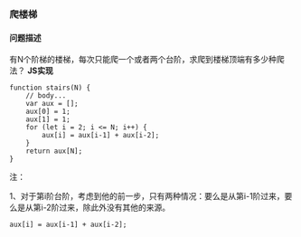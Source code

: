 ### **爬楼梯**
#### **问题描述**
有N个阶梯的楼梯，每次只能爬一个或者两个台阶，求爬到楼梯顶端有多少种爬法？
**JS实现**

	function stairs(N) {
		// body...
		var aux = [];
		aux[0] = 1;
		aux[1] = 1;
		for (let i = 2; i <= N; i++) {
			aux[i] = aux[i-1] + aux[i-2];
		}
		return aux[N];
	}
注：

1、对于第i阶台阶，考虑到他的前一步，只有两种情况：要么是从第i-1阶过来，要么是从第i-2阶过来，除此外没有其他的来源。

	aux[i] = aux[i-1] + aux[i-2];
